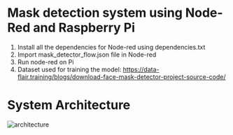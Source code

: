 # Mask detection system using Node-Red and Raspberry Pi

1) Install all the dependencies for Node-red using dependencies.txt 
3) Import mask_detector_flow.json file in Node-red
4) Run node-red on Pi 
5) Dataset used for training the model: https://data-flair.training/blogs/download-face-mask-detector-project-source-code/

# System Architecture
![architecture](https://github.com/nirajank07/IoT_Mask_on/blob/main/architecture.png)
